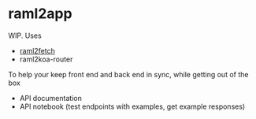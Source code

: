 # raml2app

WIP. Uses

- [raml2fetch](https://github.com/thejmazz/raml2fetch)
- raml2koa-router

To help your keep front end and back end in sync, while getting out of the box

- API documentation
- API notebook (test endpoints with examples, get example responses)